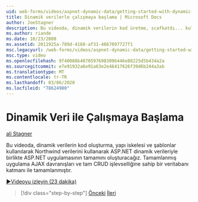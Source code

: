 ```yaml
---
uid: web-forms/videos/aspnet-dynamic-data/getting-started-with-dynamic-data
title: Dinamik verilerle çalışmaya başlama | Microsoft Docs
author: JoeStagner
description: Bu videoda, dinamik verilerin kod üretme, scafkatdı... kullanarak Northwind verilerini kullanarak ASP.NET dinamik verileriyle birlikte ASP.NET uygulamasının tamamını oluşturacağız.
ms.author: riande
ms.date: 10/23/2008
ms.assetid: 2011925a-789d-4160-af31-4667097727f1
msc.legacyurl: /web-forms/videos/aspnet-dynamic-data/getting-started-with-dynamic-data
msc.type: video
ms.openlocfilehash: 9f40088b40705976983096446e88225d5b434a2a
ms.sourcegitcommit: e7e91932a6e91a63e2e46417626f39d6b244a3ab
ms.translationtype: MT
ms.contentlocale: tr-TR
ms.lasthandoff: 03/06/2020
ms.locfileid: "78624980"
---
```

# <a name="getting-started-with-dynamic-data"></a>Dinamik Veri ile Çalışmaya Başlama

[ali Stagner](https://github.com/JoeStagner)

Bu videoda, dinamik verilerin kod oluşturma, yapı iskelesi ve şablonlar kullanılarak Northwind verilerini kullanarak ASP.NET dinamik verileriyle birlikte ASP.NET uygulamasının tamamını oluşturacağız. Tamamlanmış uygulama AJAX davranışları ve tam CRUD işlevselliğine sahip bir veritabanı katmanı ile tamamlanmıştır.

[&#9654;Videoyu izleyin (23 dakika)](https://channel9.msdn.com/Blogs/ASP-NET-Site-Videos/getting-started-with-dynamic-data)

> [!div class="step-by-step"]
> [Önceki](how-do-i-use-a-dynamiccontrol-in-listview-and-detailsview-controls.md)
> [İleri](begin-editing-the-templates-in-aspnet-dynamic-data-applications.md)
